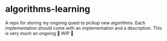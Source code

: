 # algorithms-learning

A repo for storing my ongoing quest to pickup new algorithms. Each
implementation should come with an implementation and a description. This is
very much an ongoing :construction: WIP :construction:
